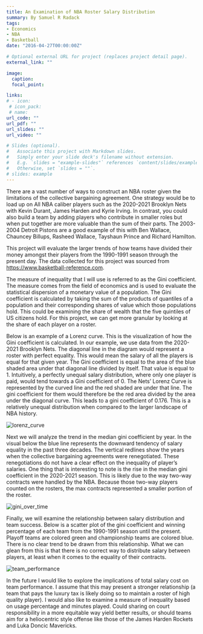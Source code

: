 ```yaml
---
title: An Examination of NBA Roster Salary Distribution
summary: By Samuel R Radack
tags:
- Economics
- NBA
- Basketball
date: "2016-04-27T00:00:00Z"

# Optional external URL for project (replaces project detail page).
external_link: ""

image:
  caption: 
  focal_point: 

links:
# - icon: 
 # icon_pack:
 # name: 
url_code: ""
url_pdf: ""
url_slides: ""
url_video: ""

# Slides (optional).
#   Associate this project with Markdown slides.
#   Simply enter your slide deck's filename without extension.
#   E.g. `slides = "example-slides"` references `content/slides/example-slides.md`.
#   Otherwise, set `slides = ""`.
# slides: example
---
```


  There are a vast number of ways to construct an NBA roster given the limitations of the collective bargaining agreement. One strategy would be to load up on All NBA caliber players such as the 2020-2021 Brooklyn Nets with Kevin Durant, James Harden and Kyrie Irving. In contrast, you could also build a team by adding players who contribute in smaller roles but when put together are more valuable than the sum of their parts. The 2003-2004 Detroit Pistons are a good example of this with Ben Wallace, Chauncey Billups, Rasheed Wallace, Tayshaun Prince and Richard Hamilton.
  
  
  This project will evaluate the larger trends of how teams have divided their money amongst their players from the 1990-1991 season through the present day. The data collected for this project was sourced from https://www.basketball-reference.com.


   The measure of inequality that I will use is referred to as the Gini coefficient. The measure comes from the field of economics and is used to evaluate the statistical dispersion of a monetary value of a population. The Gini coefficient is calculated by taking the sum of the products of quantiles of a population and their corresponding shares of value which those populations hold. This could be examining the share of wealth that the five quintiles of US citizens hold. For this project, we can get more granular by looking at the share of each player on a roster.
   
   
  Below is an example of a Lorenz curve. This is the visualization of how the Gini coefficient is calculated. In our example, we use data from the 2020-2021 Brooklyn Nets. The diagonal line in the diagram would represent a roster with perfect equality. This would mean the salary of all the players is equal for that given year. The Gini coefficient is equal to the area of the blue shaded area under that diagonal line divided by itself. That value is equal to 1. Intuitively, a perfectly unequal salary distribution, where only one player is paid, would tend towards a Gini coefficient of 0. The Nets’ Lorenz Curve is represented by the curved line and the red shaded are under that line. The gini coefficient for them would therefore be the red area divided by the area under the diagonal curve. This leads to a gini coefficient of 0.176. This is a relatively unequal distribution when compared to the larger landscape of NBA history.
  
  
![lorenz_curve](/img/lorenze_curve.png)
  
  Next we will analyze the trend in the median gini coefficient by year. In the visual below the blue line represents the downward tendency of salary equality in the past three decades. The vertical redlines show the years when the collective bargaining agreements were renegotiated. These renegotiations do not have a clear effect on the inequality of player’s salaries. One thing that is interesting to note is the rise in the median gini coefficient in the 2020-2021 season. This is likely due to the way two-way contracts were handled by the NBA. Because those two-way players counted on the rosters, the max contracts represented a smaller portion of the roster.
  
![gini_over_time](/img/gini_over_time.png)

  Finally, we will examine the relationship between salary distribution and team success. Below is a scatter plot of the gini coefficient and winning percentage of each team from the 1990-1991 season until the present. Playoff teams are colored green and championship teams are colored blue. There is no clear trend to be drawn from this relationship. What we can glean from this is that there is no correct way to distribute salary between players, at least when it comes to the equality of their contracts.

![team_performance](/img/team_performance.png)

  In the future I would like to explore the implications of total salary cost on team performance. I assume that this may present a stronger relationship (a team that pays the luxury tax is likely doing so to maintain a roster of high quality player). I would also like to examine a measure of inequality based on usage percentage and minutes played. Could sharing on court responsibility in a more equitable way yield better results, or should teams aim for a heliocentric style offense like those of the James Harden Rockets and Luka Doncic Mavericks.

